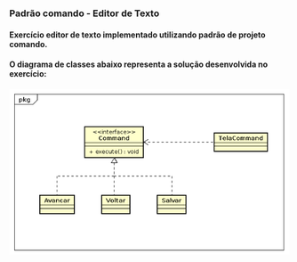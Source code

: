 ### Padrão comando - Editor de Texto

#### Exercício editor de texto implementado utilizando padrão de projeto comando.
#### O diagrama de classes abaixo representa a solução desenvolvida no exercício:

![alt text](https://github.com/douglasbolis/poo2/blob/master/exercicios/padroesProjetos/comportamental/comando/editorTextoCommand/diagrama/diagramaClassesSolucao.png)
